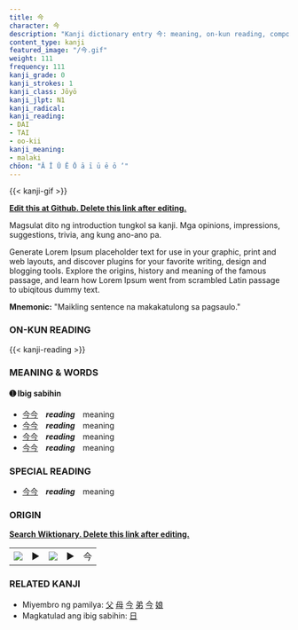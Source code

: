 ```yaml
---
title: 今
character: 今
description: "Kanji dictionary entry 今: meaning, on-kun reading, compounds, origin, related kanji"
content_type: kanji
featured_image: "/今.gif"
weight: 111
frequency: 111
kanji_grade: 0
kanji_strokes: 1
kanji_class: Jōyō
kanji_jlpt: N1
kanji_radical: 
kanji_reading: 
- DAI
- TAI
- oo-kii
kanji_meaning:
- malaki
chōon: "Ā Ī Ū Ē Ō ā ī ū ē ō ’"
---
```

[//]: # (Don't edit the line below. Kanji animated GIF code is automatically generated.)
{{< kanji-gif >}}

[//]: # (Edit below this line.)

**[Edit this at Github. Delete this link after editing.](https://github.com/tim0g/tim/tree/main/content/kanji/今/index.md)**

Magsulat dito ng introduction tungkol sa kanji. Mga opinions, impressions, suggestions, trivia, ang kung ano-ano pa.

Generate Lorem Ipsum placeholder text for use in your graphic, print and web layouts, and discover plugins for your favorite writing, design and blogging tools. Explore the origins, history and meaning of the famous passage, and learn how Lorem Ipsum went from scrambled Latin passage to ubiqitous dummy text.
 
**Mnemonic:** "Maikling sentence na makakatulong sa pagsaulo."

### ON-KUN READING

[//]: # (Don't edit the line below. ON-KUN READING code is automatically generated.)
{{< kanji-reading >}}

### MEANING & WORDS

#### ➊ **Ibig sabihin**
  - [今](../今)[今](../今)　***reading***　meaning
  - [今](../今)[今](../今)　***reading***　meaning
  - [今](../今)[今](../今)　***reading***　meaning
  - [今](../今)[今](../今)　***reading***　meaning

### SPECIAL READING
  - [今](../今)[今](../今)　***reading***　meaning

### ORIGIN

**[Search Wiktionary. Delete this link after editing.](https://wiktionary.org/wiki/今)**
<table class="kanji-table"><tr><td>
<img src="60px-今-bronze.svg.png">
</td><td>▶</td><td>
<img src="60px-今-oracle.svg.png">
</td><td>▶</td>
<td class="kanji-origin">今</td>
</tr></table>

### RELATED KANJI
- Miyembro ng pamilya: [父](../父) [母](../母) [今](../今) [弟](../弟) [今](../今) [娘](../娘)
- Magkatulad ang ibig sabihin: [日](../日)

